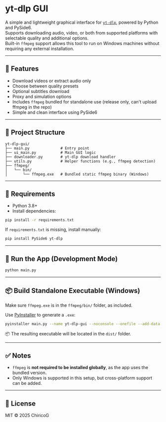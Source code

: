 # yt-dlp GUI

A simple and lightweight graphical interface for [`yt-dlp`](https://github.com/yt-dlp/yt-dlp), powered by Python and PySide6.  
Supports downloading audio, video, or both from supported platforms with selectable quality and additional options.  
Built-in `ffmpeg` support allows this tool to run on Windows machines without requiring any external installation.

---

## 🚀 Features

- Download videos or extract audio only
- Choose between quality presets
- Optional subtitles download
- Proxy and simulation options
- Includes `ffmpeg` bundled for standalone use (release only, can't upload ffmpeg in the repo)
- Simple and clean interface using PySide6

---

## 📁 Project Structure

```
yt-dlp-gui/
├── main.py              # Entry point
├── ui_main.py           # Main GUI logic
├── downloader.py        # yt-dlp download handler
├── utils.py             # Helper functions (e.g., ffmpeg detection)
├── ffmpeg/
│   └── bin/
│       └── ffmpeg.exe   # Bundled static ffmpeg binary (Windows)
```

---

## 🔧 Requirements

- Python 3.8+
- Install dependencies:

```bash
pip install -r requirements.txt
```

If `requirements.txt` is missing, install manually:

```bash
pip install PySide6 yt-dlp
```

---

## 🧪 Run the App (Development Mode)

```bash
python main.py
```

---

## 📦 Build Standalone Executable (Windows)

Make sure `ffmpeg.exe` is in the `ffmpeg/bin/` folder, as included.

Use [PyInstaller](https://pyinstaller.org/) to generate a `.exe`:

```bash
pyinstaller main.py --name yt-dlp-gui --noconsole --onefile --add-data "ffmpeg\bin;ffmpeg/bin"
```

📦 The resulting executable will be located in the `dist/` folder.

---

## ✅ Notes

- `ffmpeg` is **not required to be installed globally**, as the app uses the bundled version.
- Only Windows is supported in this setup, but cross-platform support can be added.

---

## 📄 License

MIT © 2025 ChiricoG
